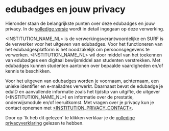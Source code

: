 # edubadges en jouw privacy

Hieronder staan de belangrijkste punten over deze edubadges en jouw privacy. In de [volledige versie](https://raw.githubusercontent.com/edubadges/privacy/master/mbo/<INSTITUTION_DIRECTORY>/edubadges-formal-text-nl.md) wordt in detail ingegaan op deze verwerking.

<INSTITUTION_NAME_NL> is de verwerkingsverantwoordelijke en SURF is de verwerker voor het uitgeven van edubadges. Voor het functioneren van het edubadgesplatform is het noodzakelijk om persoonsgegevens te verwerken. <INSTITUTION_NAME_NL> wil door middel van het toekennen van edubadges een digitaal bewijsmiddel aan studenten verstrekken. Met edubadges kunnen studenten aantonen over bepaalde vaardigheden en/of kennis te beschikken.

Voor het uitgeven van edubadges worden je voornaam, achternaam, een unieke identifier en e-mailadres verwerkt. Daarnaast bevat de edubadge je eduID en aanvullende informatie zoals het tijdstip van uitgifte, de uitgever (<INSTITUTION_NAME_NL>) en informatie over de prestatie, onderwijsmodule en/of leeruitkomst. Met vragen over je privacy kun je contact opnemen met [<INSTITUTION_PRIVACY_CONTACT>](mailto:<INSTITUTION_PRIVACY_CONTACT>).

Door op 'Ik heb dit gelezen' te klikken verklaar je de [volledige privacyverklaring](https://raw.githubusercontent.com/edubadges/privacy/master/mbo/<INSTITUTION_DIRECTORY>/edubadges-formal-text-nl.md) gelezen te hebben.
